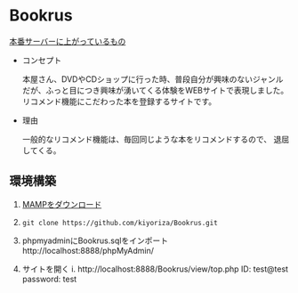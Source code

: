 # Bookrus
[本番サーバーに上がっているもの](https://nexseed.net/portfolio/Bookrus/top.php)

- コンセプト

  本屋さん、DVDやCDショップに行った時、普段自分が興味のないジャンルだが、ふっと目につき興味が湧いてくる体験をWEBサイトで表現しました。
  リコメンド機能にこだわった本を登録するサイトです。

- 理由

  一般的なリコメンド機能は、毎回同じような本をリコメンドするので、 退屈してくる。


## 環境構築
1. [MAMPをダウンロード](https://www.mamp.info/en/downloads/)

1. `git clone https://github.com/kiyoriza/Bookrus.git`

1. phpmyadminにBookrus.sqlをインポート
  http://localhost:8888/phpMyAdmin/

1. サイトを開く 
  i. http://localhost:8888/Bookrus/view/top.php
    ID: test@test
    password: test
